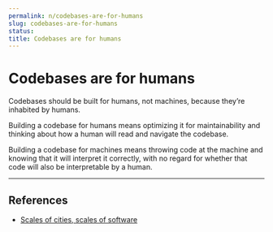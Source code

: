 ```yaml
---
permalink: n/codebases-are-for-humans
slug: codebases-are-for-humans
status: 
title: Codebases are for humans
---
```

# Codebases are for humans

Codebases should be built for humans, not machines, because they’re inhabited by humans.

Building a codebase for humans means optimizing it for maintainability and thinking about how a human will read and navigate the codebase.

Building a codebase for machines means throwing code at the machine and knowing that it will interpret it correctly, with no regard for whether that code will also be interpretable by a human.

---

## References

- [Scales of cities, scales of software](https://linus.coffee/note/software-cities/)
